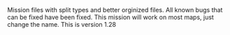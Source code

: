 Mission files with split types and better orginized files. All known bugs that can be fixed have been fixed. This mission will work on most maps, just change the name. 
This is version 1.28

